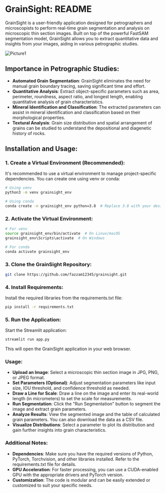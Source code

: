 # GrainSight: README

GrainSight is a user-friendly application designed for petrographers and microscopists to perform real-time grain segmentation and analysis on microscopic thin section images. Built on top of the powerful FastSAM segmentation model, GrainSight allows you to extract quantitative data and insights from your images, aiding in various petrographic studies.

![Picture1](https://github.com/user-attachments/assets/36aa849c-1b3e-4183-80cd-b4989763e392)


## Importance in Petrographic Studies:

- **Automated Grain Segmentation**: GrainSight eliminates the need for manual grain boundary tracing, saving significant time and effort.
- **Quantitative Analysis**: Extract object-specific parameters such as area, perimeter, roundness, aspect ratio, and longest length, enabling quantitative analysis of grain characteristics.
- **Mineral Identification and Classification**: The extracted parameters can assist in mineral identification and classification based on their morphological properties.
- **Textural Analysis**: Grain size distribution and spatial arrangement of grains can be studied to understand the depositional and diagenetic history of rocks.

## Installation and Usage:

### 1. Create a Virtual Environment (Recommended):

It's recommended to use a virtual environment to manage project-specific dependencies. You can create one using venv or conda:

```bash
# Using venv
python3 -m venv grainsight_env

# Using conda
conda create -n grainsight_env python=3.8  # Replace 3.8 with your desired Python version
```

### 2. Activate the Virtual Environment:

```bash
# For venv
source grainsight_env/bin/activate  # On Linux/macOS
grainsight_env\Scripts\activate  # On Windows

# For conda
conda activate grainsight_env
```

### 3. Clone the GrainSight Repository:

```bash
git clone https://github.com/fazzam12345/grainsight.git
```     

### 4. Install Requirements:

Install the required libraries from the requirements.txt file:

```bash
pip install -r requirements.txt
```

### 5. Run the Application:

Start the Streamlit application:

```bash
streamlit run app.py
```

This will open the GrainSight application in your web browser.

### Usage:

- **Upload an Image**: Select a microscopic thin section image in JPG, PNG, or JPEG format.
- **Set Parameters (Optional)**: Adjust segmentation parameters like input size, IOU threshold, and confidence threshold as needed.
- **Draw a Line for Scale**: Draw a line on the image and enter its real-world length (in micrometers) to set the scale for measurements.
- **Run Segmentation**: Click the "Run Segmentation" button to segment the image and extract grain parameters.
- **Analyze Results**: View the segmented image and the table of calculated grain parameters. You can also download the data as a CSV file.
- **Visualize Distributions**: Select a parameter to plot its distribution and gain further insights into grain characteristics.

### Additional Notes:

- **Dependencies**: Make sure you have the required versions of Python, PyTorch, Torchvision, and other libraries installed. Refer to the requirements.txt file for details.
- **GPU Acceleration**: For faster processing, you can use a CUDA-enabled GPU with the appropriate drivers and PyTorch version.
- **Customization**: The code is modular and can be easily extended or customized to suit your specific needs.

